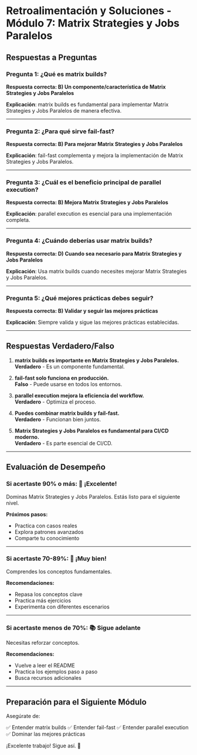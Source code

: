 # Retroalimentación y Soluciones - Módulo 7: Matrix Strategies y Jobs Paralelos

## Respuestas a Preguntas

### Pregunta 1: ¿Qué es matrix builds?
**Respuesta correcta: B) Un componente/característica de Matrix Strategies y Jobs Paralelos**

**Explicación**: matrix builds es fundamental para implementar Matrix Strategies y Jobs Paralelos de manera efectiva.

---

### Pregunta 2: ¿Para qué sirve fail-fast?
**Respuesta correcta: B) Para mejorar Matrix Strategies y Jobs Paralelos**

**Explicación**: fail-fast complementa y mejora la implementación de Matrix Strategies y Jobs Paralelos.

---

### Pregunta 3: ¿Cuál es el beneficio principal de parallel execution?
**Respuesta correcta: B) Mejora Matrix Strategies y Jobs Paralelos**

**Explicación**: parallel execution es esencial para una implementación completa.

---

### Pregunta 4: ¿Cuándo deberías usar matrix builds?
**Respuesta correcta: D) Cuando sea necesario para Matrix Strategies y Jobs Paralelos**

**Explicación**: Usa matrix builds cuando necesites mejorar Matrix Strategies y Jobs Paralelos.

---

### Pregunta 5: ¿Qué mejores prácticas debes seguir?
**Respuesta correcta: B) Validar y seguir las mejores prácticas**

**Explicación**: Siempre valida y sigue las mejores prácticas establecidas.

---

## Respuestas Verdadero/Falso

1. **matrix builds es importante en Matrix Strategies y Jobs Paralelos.**  
   **Verdadero** - Es un componente fundamental.

2. **fail-fast solo funciona en producción.**  
   **Falso** - Puede usarse en todos los entornos.

3. **parallel execution mejora la eficiencia del workflow.**  
   **Verdadero** - Optimiza el proceso.

4. **Puedes combinar matrix builds y fail-fast.**  
   **Verdadero** - Funcionan bien juntos.

5. **Matrix Strategies y Jobs Paralelos es fundamental para CI/CD moderno.**  
   **Verdadero** - Es parte esencial de CI/CD.

---

## Evaluación de Desempeño

### Si acertaste 90% o más: 🌟 ¡Excelente!
Dominas Matrix Strategies y Jobs Paralelos. Estás listo para el siguiente nivel.

**Próximos pasos:**
- Practica con casos reales
- Explora patrones avanzados
- Comparte tu conocimiento

---

### Si acertaste 70-89%: 💪 ¡Muy bien!
Comprendes los conceptos fundamentales.

**Recomendaciones:**
- Repasa los conceptos clave
- Practica más ejercicios
- Experimenta con diferentes escenarios

---

### Si acertaste menos de 70%: 📚 Sigue adelante
Necesitas reforzar conceptos.

**Recomendaciones:**
- Vuelve a leer el README
- Practica los ejemplos paso a paso
- Busca recursos adicionales

---

## Preparación para el Siguiente Módulo

Asegúrate de:

✅ Entender matrix builds
✅ Entender fail-fast
✅ Entender parallel execution
✅ Dominar las mejores prácticas

¡Excelente trabajo! Sigue así. 🚀
